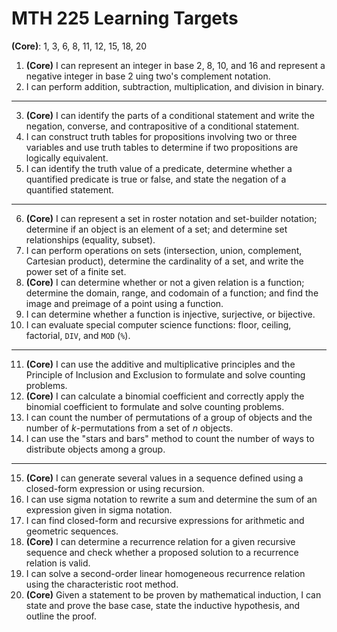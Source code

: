 # MTH 225 Learning Targets 

**(Core)**: 1, 3, 6, 8, 11, 12, 15, 18, 20 


1. **(Core)** I can represent an integer in base 2, 8, 10, and 16 and represent a negative integer in base 2 uing two's complement notation. 
2. I can perform addition, subtraction, multiplication, and division in binary. 
---
3. **(Core)** I can identify the parts of a conditional statement and write the negation, converse, and contrapositive of a conditional statement. 
4. I can construct truth tables for propositions involving two or three variables and use truth tables to determine if two propositions are logically equivalent. 
5. I can identify the truth value of a predicate, determine whether a quantified predicate is true or false, and state the negation of a quantified statement. 
---
6. **(Core)** I can represent a set in roster notation and set-builder notation; determine if an object is an element of a set; and determine set relationships (equality, subset). 
7. I can perform operations on sets (intersection, union, complement, Cartesian product), determine the cardinality of a set, and write the power set of a finite set. 
8. **(Core)** I can determine whether or not a given relation is a function; determine the domain, range, and codomain of a function; and find the image and preimage of a point using a function.
9.  I can determine whether a function is injective, surjective, or bijective.
10. I can evaluate special computer science functions: floor, ceiling, factorial, `DIV`, and `MOD` (`%`).
---
11. **(Core)** I can use the additive and multiplicative principles and the Principle of Inclusion and Exclusion to formulate and solve counting problems. 
12. **(Core)** I can calculate a binomial coefficient and correctly apply the binomial coefficient to formulate and solve counting problems.
13. I can count the number of permutations of a group of objects and the number of $k$-permutations from a set of $n$ objects.
14. I can use the "stars and bars" method to count the number of ways to distribute objects among a group.
---
15. **(Core)** I can generate several values in a sequence defined using a closed-form expression or using recursion.
16. I can use sigma notation to rewrite a sum and determine the sum of an expression given in sigma notation. 
17. I can find closed-form and recursive expressions for arithmetic and geometric sequences.
18. **(Core)** I can determine a recurrence relation for a given recursive sequence and check whether a proposed solution to a recurrence relation is valid. 
19. I can solve a second-order linear homogeneous recurrence relation using the characteristic root method. 
20. **(Core)** Given a statement to be proven by mathematical induction, I can state and prove the base case, state the inductive hypothesis, and outline the proof. 